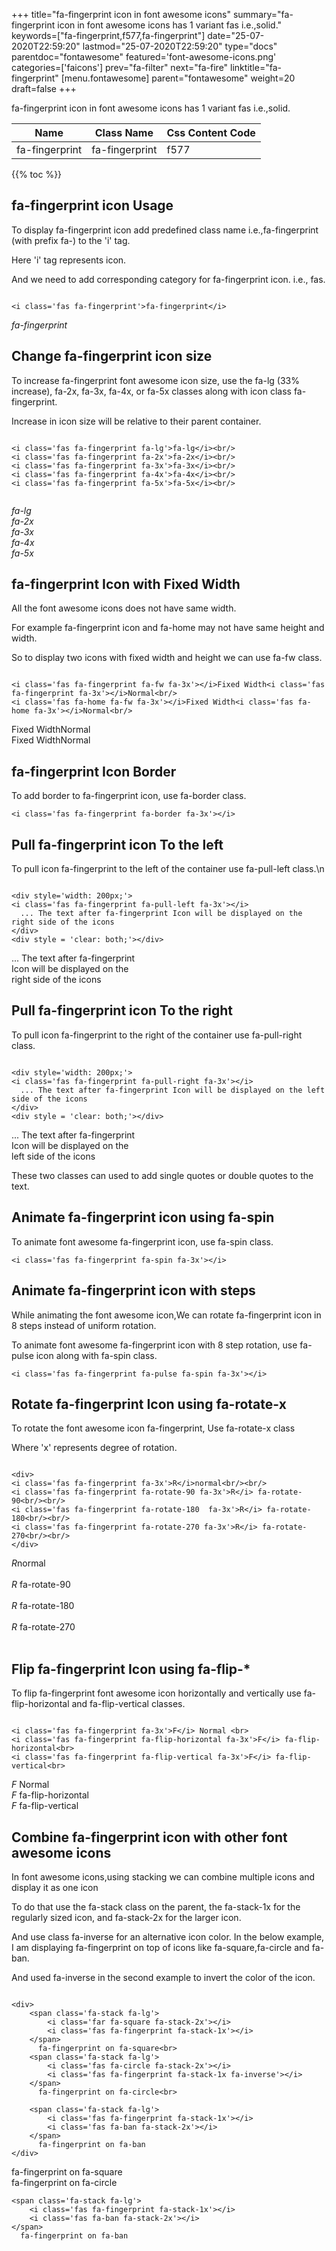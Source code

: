 +++
title="fa-fingerprint icon in font awesome icons"
summary="fa-fingerprint icon in font awesome icons has 1 variant fas i.e.,solid."
keywords=["fa-fingerprint,f577,fa-fingerprint"]
date="25-07-2020T22:59:20"
lastmod="25-07-2020T22:59:20"
type="docs"
parentdoc="fontawesome"
featured='font-awesome-icons.png'
categories=['faicons']
prev="fa-filter"
next="fa-fire"
linktitle="fa-fingerprint"
[menu.fontawesome]
parent="fontawesome"
weight=20
draft=false
+++


fa-fingerprint icon in font awesome icons has 1 variant fas i.e.,solid.

<div class='table-responsive'><table class='table'><thead><tr><th>Name</th><th>Class Name</th><th>Css Content Code</th></tr></thead><tbody><tr><td>fa-fingerprint</td><td>fa-fingerprint</td><td>f577</td></tr></tbody></table></div>


{{% toc %}}


## fa-fingerprint icon Usage

To display fa-fingerprint icon add predefined class name i.e.,fa-fingerprint (with prefix fa-) to the 'i' tag.

Here 'i' tag represents icon.

And we need to add corresponding category for fa-fingerprint icon. i.e., fas.


```

<i class='fas fa-fingerprint'>fa-fingerprint</i>
```

<i class='fas fa-fingerprint'>fa-fingerprint</i>




## Change fa-fingerprint icon size
To increase fa-fingerprint font awesome icon size, use the fa-lg (33% increase), fa-2x, fa-3x, fa-4x, or fa-5x classes along with icon class fa-fingerprint.

Increase in icon size will be relative to their parent container. 

```

<i class='fas fa-fingerprint fa-lg'>fa-lg</i><br/>
<i class='fas fa-fingerprint fa-2x'>fa-2x</i><br/>
<i class='fas fa-fingerprint fa-3x'>fa-3x</i><br/>
<i class='fas fa-fingerprint fa-4x'>fa-4x</i><br/>
<i class='fas fa-fingerprint fa-5x'>fa-5x</i><br/>
            
```

<i class='fas fa-fingerprint fa-lg'>fa-lg</i><br/>
<i class='fas fa-fingerprint fa-2x'>fa-2x</i><br/>
<i class='fas fa-fingerprint fa-3x'>fa-3x</i><br/>
<i class='fas fa-fingerprint fa-4x'>fa-4x</i><br/>
<i class='fas fa-fingerprint fa-5x'>fa-5x</i><br/>
            



## fa-fingerprint Icon with Fixed Width 

All the font awesome icons does not have same width.

For example fa-fingerprint icon and fa-home may not have same height and width.

So to display two icons with fixed width and height we can use fa-fw class.


```

<i class='fas fa-fingerprint fa-fw fa-3x'></i>Fixed Width<i class='fas fa-fingerprint fa-3x'></i>Normal<br/>
<i class='fas fa-home fa-fw fa-3x'></i>Fixed Width<i class='fas fa-home fa-3x'></i>Normal<br/>
```

<i class='fas fa-fingerprint fa-fw fa-3x'></i>Fixed Width<i class='fas fa-fingerprint fa-3x'></i>Normal<br/>
<i class='fas fa-home fa-fw fa-3x'></i>Fixed Width<i class='fas fa-home fa-3x'></i>Normal<br/>



## fa-fingerprint Icon Border 

To add border to fa-fingerprint icon, use fa-border class.


```
<i class='fas fa-fingerprint fa-border fa-3x'></i>

```
<i class='fas fa-fingerprint fa-border fa-3x'></i>





## Pull fa-fingerprint icon To the left

To pull icon fa-fingerprint to the left of the container use fa-pull-left class.\n

```

<div style='width: 200px;'>
<i class='fas fa-fingerprint fa-pull-left fa-3x'></i>
  ... The text after fa-fingerprint Icon will be displayed on the right side of the icons
</div>
<div style = 'clear: both;'></div>
```

<div style='width: 200px;'>
<i class='fas fa-fingerprint fa-pull-left fa-3x'></i>
  ... The text after fa-fingerprint Icon will be displayed on the right side of the icons
</div>
<div style = 'clear: both;'></div>




## Pull fa-fingerprint icon To the right
To pull icon fa-fingerprint to the right of the container use fa-pull-right class.

```

<div style='width: 200px;'>
<i class='fas fa-fingerprint fa-pull-right fa-3x'></i>
  ... The text after fa-fingerprint Icon will be displayed on the left side of the icons
</div>
<div style = 'clear: both;'></div>
```

<div style='width: 200px;'>
<i class='fas fa-fingerprint fa-pull-right fa-3x'></i>
  ... The text after fa-fingerprint Icon will be displayed on the left side of the icons
</div>
<div style = 'clear: both;'></div>

These two classes can used to add single quotes or double quotes to the text.


## Animate fa-fingerprint icon using fa-spin
To animate font awesome fa-fingerprint icon, use fa-spin class.

```
<i class='fas fa-fingerprint fa-spin fa-3x'></i>
```
<i class='fas fa-fingerprint fa-spin fa-3x'></i>




## Animate fa-fingerprint icon with steps
While animating the font awesome icon,We can rotate fa-fingerprint icon in 8 steps instead of uniform rotation.

To animate font awesome fa-fingerprint icon with 8 step rotation, use fa-pulse icon along with fa-spin class.


```
<i class='fas fa-fingerprint fa-pulse fa-spin fa-3x'></i>

```
<i class='fas fa-fingerprint fa-pulse fa-spin fa-3x'></i>





## Rotate fa-fingerprint Icon using fa-rotate-x
To rotate the font awesome icon fa-fingerprint, Use fa-rotate-x class

Where 'x' represents degree of rotation.


```

<div>
<i class='fas fa-fingerprint fa-3x'>R</i>normal<br/><br/>
<i class='fas fa-fingerprint fa-rotate-90 fa-3x'>R</i> fa-rotate-90<br/><br/> 
<i class='fas fa-fingerprint fa-rotate-180  fa-3x'>R</i> fa-rotate-180<br/><br/> 
<i class='fas fa-fingerprint fa-rotate-270 fa-3x'>R</i> fa-rotate-270<br/><br/>
</div>
```

<div>
<i class='fas fa-fingerprint fa-3x'>R</i>normal<br/><br/>
<i class='fas fa-fingerprint fa-rotate-90 fa-3x'>R</i> fa-rotate-90<br/><br/> 
<i class='fas fa-fingerprint fa-rotate-180  fa-3x'>R</i> fa-rotate-180<br/><br/> 
<i class='fas fa-fingerprint fa-rotate-270 fa-3x'>R</i> fa-rotate-270<br/><br/>
</div>




## Flip fa-fingerprint Icon using fa-flip-*
To flip fa-fingerprint font awesome icon horizontally and vertically use fa-flip-horizontal and fa-flip-vertical classes. 

```

<i class='fas fa-fingerprint fa-3x'>F</i> Normal <br>
<i class='fas fa-fingerprint fa-flip-horizontal fa-3x'>F</i> fa-flip-horizontal<br>
<i class='fas fa-fingerprint fa-flip-vertical fa-3x'>F</i> fa-flip-vertical<br>
```

<i class='fas fa-fingerprint fa-3x'>F</i> Normal <br>
<i class='fas fa-fingerprint fa-flip-horizontal fa-3x'>F</i> fa-flip-horizontal<br>
<i class='fas fa-fingerprint fa-flip-vertical fa-3x'>F</i> fa-flip-vertical<br>




## Combine fa-fingerprint icon with other font awesome icons
In font awesome icons,using stacking we can combine multiple icons and display it as one icon 

To do that use the fa-stack class on the parent, the fa-stack-1x for the regularly sized icon, and fa-stack-2x for the larger icon.

And use class fa-inverse for an alternative icon color. 
In the below example, I am displaying fa-fingerprint on top of icons like fa-square,fa-circle and fa-ban.

And used fa-inverse in the second example to invert the color of the icon.

```

<div>
    <span class='fa-stack fa-lg'>
        <i class='far fa-square fa-stack-2x'></i>
        <i class='fas fa-fingerprint fa-stack-1x'></i>
    </span>
      fa-fingerprint on fa-square<br>
    <span class='fa-stack fa-lg'>
        <i class='fas fa-circle fa-stack-2x'></i>
        <i class='fas fa-fingerprint fa-stack-1x fa-inverse'></i>
    </span>
      fa-fingerprint on fa-circle<br>

    <span class='fa-stack fa-lg'>
        <i class='fas fa-fingerprint fa-stack-1x'></i>
        <i class='fas fa-ban fa-stack-2x'></i>
    </span>
      fa-fingerprint on fa-ban
</div>
```

<div>
    <span class='fa-stack fa-lg'>
        <i class='far fa-square fa-stack-2x'></i>
        <i class='fas fa-fingerprint fa-stack-1x'></i>
    </span>
      fa-fingerprint on fa-square<br>
    <span class='fa-stack fa-lg'>
        <i class='fas fa-circle fa-stack-2x'></i>
        <i class='fas fa-fingerprint fa-stack-1x fa-inverse'></i>
    </span>
      fa-fingerprint on fa-circle<br>

    <span class='fa-stack fa-lg'>
        <i class='fas fa-fingerprint fa-stack-1x'></i>
        <i class='fas fa-ban fa-stack-2x'></i>
    </span>
      fa-fingerprint on fa-ban
</div>






